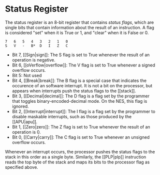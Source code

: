 Status Register
===============
The status register is an 8-bit register that contains *status flags*, which are
single bits that contain information about the result of an instruction. A
flag is considered "set" when it is True or 1, and "clear" when it is False or
0.

    7   6   5   4   3   2   1   0
    S   V   -   B*  D   I   Z   C

 * Bit 7, [[Sign|sign]]: The S flag is set to True whenever the result of an
   operation is negative.
 * Bit 6, [[oVerflow|overflow]]: The V flag is set to True whenever a signed
   overflow occurs.
 * Bit 5: Not used
 * Bit 4, [[Break|break]]: The B flag is a special case that indicates the
   occurence of an software interrupt. It is not a bit on the processor, but
   appears when interrupts push the status flags to the [[stack]].
 * Bit 3, [[Decimal|decimal]]: The D flag is a flag set by the programmer
   that toggles binary-encoded-decimal mode. On the NES, this flag is ignored.
 * Bit 2, [[Interrupt|interrupt]]: The I flag is a flag set by the programmer
   to disable maskable interrupts, such as those produced by the [[APU|apu]].
 * Bit 1, [[Zero|zero]]: The Z flag is set to True whenever the result of an
   operation is 0.
 * Bit 0, [[Carry|carry]]: The C flag is set to True whenever an unsigned
   overflow occurs.

Whenever an interrupt occurs, the processor pushes the status flags to the
stack in this order as a single byte. Similarly, the [[PLP|plp]] instruction
reads the top byte of the stack and maps its bits to the processor flag as
specified above.

